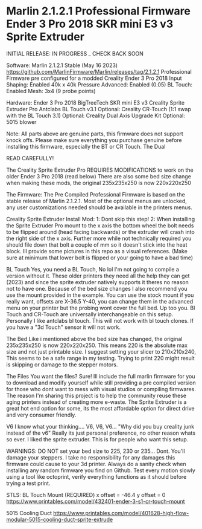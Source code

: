 # Marlin 2.1.2.1 Professional Firmware Ender 3 Pro 2018 SKR mini E3 v3 Sprite Extruder

INITIAL RELEASE: IN PROGRESS _ CHECK BACK SOON

Software:
Marlin 2.1.2.1 Stable (May 16 2023)
https://github.com/MarlinFirmware/Marlin/releases/tag/2.1.2.1
Professional Firmware pre configured for a modded Creality Ender 3 Pro 2018
Input Shaping: Enabled 40k x 40k
Pressure Advanced: Enabled (0.05)
BL Touch: Enabled
Mesh: 3x4 (9 probe points)

Hardware:
Ender 3 Pro 2018 
BigTreeTech SKR mini E3 v3 
Creality Sprite Extruder Pro 
Antclabs BL Touch v3.1
Optional: Creality CR-Touch (1:1 swap with the BL Touch 3.1)
Optional: Creality Dual Axis Upgrade Kit
Optional: 5015 blower

Note: All parts above are genuine parts, this firmware does not support knock offs. 
Please make sure everything you purchase genuine before installing this firmware, especially the BT or CR Touch.
The Dual

READ CAREFULLY!

The Creality Sprite Extruder Pro REQUIRES MODIFICATIONS to work on the older Ender 3 Pro 2018 (read below)
There are also some bed size change when making these mods, the original 235x235x250 is now 220x220x250

The Firmware:
The Pre Compiled Professional Firmware is based on the stable release of Marlin 2.1.2.1. 
Most of the optional menus are unlocked, any user customizations needed should be available in the printers menus.

Creality Sprite Extruder Install Mod:
1: Dont skip this step! 
2: When installing the Sprite Extruder Pro mount to the x axis the bottom wheel the bolt needs to be flipped around (head facing backwards) or the extruder will crash
into the right side of the x axis. Further more while not technically required you should file down that bolt a couple of mm so it doesn't stick into the 
heat block. 
Ill provide some pictures in this repo as a visual references. 
(Make sure at minimum that lower bolt is flipped or your going to have a bad time)

BL Touch
Yes, you need a BL Touch, No lol I'm not going to compile a version without it. These older printers they need all the help they can get (2023) and since the sprite
extruder natively supports it theres no reason not to have one. Because of the bed size changes I also recommend you use the mount provided in the example. You
can use the stock mount if you really want, offsets are X-36.5 Y-40, you can change them in the advanced menu on your printer but the probing wont cover the
full bed. Up too you.
Bl Touch and CR-Touch are universally interchangeable on this setup. Personally I like antclabs bl touch. This will not work with bl touch clones. 
If you have a "3d Touch" sensor it will not work.

The Bed
Like i mentioned above the bed size has changed, the original 235x235x250 is now 220x220x250. This means 220 is the absolute max size and not just printable size.
I suggest setting your slicer to 210x210x240, This seems to be a safe range in my testing. Trying to print 220 might result is skipping or damage to the stepper motors.

The Files
You want the files? Sure! Ill include the full marlin firmware for you to download and modify yourself while still providing a pre compiled version for those
who dont want to mess with visual studios or compiling firmwares. The reason I'm sharing this project is to help the community reuse these aging printers instead of 
creating more e-waste. The Sprite Extruder is a great hot end option for some, its the most affordable option for direct drive and very consumer friendly.

V6
I know what your thinking.... V6, V6, V6... "Why did you buy creality junk instead of the v6" 
Really its just personal preference, no other reason whats so ever. I liked the sprite extruder. 
This is for people who want this setup. 

WARNINGS:
DO NOT set your bed size to 225, 230 or 235... Dont. You'll damage your steppers.
I take no responsibility for any damages this firmware could cause to your 3d printer.
Always do a sanity check when installing any random firmware you find on Github.
Test every motion slowly using a tool like octoprint, verify everything functions as it should before trying a test print.


STLS:
BL Touch Mount (REQUIRED)
    x offset = -46.4
    y offset = 0
https://www.printables.com/model/432401-ender-3-s1-cr-touch-mount

5015 Cooling Duct
https://www.printables.com/model/401628-high-flow-modular-5015-cooling-duct-sprite-extrude
